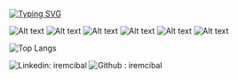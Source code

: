 
[![Typing SVG](https://readme-typing-svg.demolab.com?font=Fira+Code&pause=1000&center=true&width=435&lines=Full+Stack+Web+Developer;Assistant+Instructor+)](https://git.io/typing-svg)

![Alt text](<https://img.shields.io/badge/C%20Sharp-239120.svg?style=for-the-badge&logo=C-Sharp&logoColor=white>) ![Alt text](<https://img.shields.io/badge/JavaScript-F7DF1E.svg?style=for-the-badge&logo=JavaScript&logoColor=black>) ![Alt text](<https://img.shields.io/badge/java-%23ED8B00.svg?style=for-the-badge&logo=java&logoColor=white>) ![Alt text](<https://img.shields.io/badge/TypeScript-3178C6.svg?style=for-the-badge&logo=TypeScript&logoColor=white>) ![Alt text](<https://img.shields.io/badge/Spring-6DB33F.svg?style=for-the-badge&logo=Spring&logoColor=white>) ![Alt text](<https://img.shields.io/badge/.NET-512BD4.svg?style=for-the-badge&logo=dotnet&logoColor=white>)

![Top Langs](https://github-readme-stats.vercel.app/api/top-langs/?username=iremcibal&layout=compact)

![Linkedin: iremcibal](<https://img.shields.io/badge/GitHub-181717.svg?style=for-the-badge&logo=GitHub&logoColor=white>) ![Github : iremcibal](<https://img.shields.io/badge/LinkedIn-0A66C2.svg?style=for-the-badge&logo=LinkedIn&logoColor=white>)
